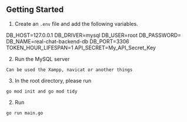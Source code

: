 
## Getting Started

1. Create an `.env` file and add the following variables.

DB_HOST=127.0.0.1
DB_DRIVER=mysql
DB_USER=root
DB_PASSWORD=
DB_NAME=real-chat-backend-db
DB_PORT=3306
TOKEN_HOUR_LIFESPAN=1
API_SECRET=My_API_Secret_Key

2. Run the MySQL server

```
Can be used the Xampp, navicat or another things

```

3. In the root directory, please run 

```
go mod init and go mod tidy
```

2. Run 

```
go run main.go

```
